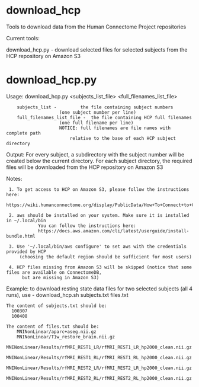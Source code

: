 # download_hcp
Tools to download data from the Human Connectome Project repositories

Current tools:

download_hcp.py - download selected files for selected subjects from the HCP repository on Amazon S3

download_hcp.py
===============

Usage: download_hcp.py <subjects_list_file> <full_filenames_list_file>

		subjects_list - 		the file containing subject numbers
						(one subject number per line)
		full_filenames_list_file - 	the file containing HCP full filenames
						(one full filename per line)
						NOTICE: full filenames are file names with complete path
							relative to the base of each HCP subject directory

  Output: For every subject, a subdirectory with the subject 
	   number will be created below the current directory.
	   For each subject directory, the required files will be
	   downloaded from the HCP repository on Amazon S3

  Notes:  
  
     1. To get access to HCP on Amazon S3, please follow the instructions here:
		https://wiki.humanconnectome.org/display/PublicData/How+To+Connect+to+Connectome+Data+via+AWS  
		
     2. aws should be installed on your system. Make sure it is installed in ~/.local/bin
                You can follow the instructions here:
                https://docs.aws.amazon.com/cli/latest/userguide/install-bundle.html
		
     3. Use '~/.local/bin/aws configure' to set aws with the credentials provided by HCP  
		 (choosing the default region should be sufficient for most users)
		 
     4. HCP files missing from Amazon S3 will be skipped (notice that some files are available on ConnectomeDB,
	      but are missing in Amazon S3)

   Example: to download resting state data files for two selected subjects (all 4 runs), use -
           	download_hcp.sh subjects.txt files.txt
	     
    The content of subjects.txt should be:
	  100307
	  100408

    The content of files.txt should be:
 		MNINonLinear/aparc+aseg.nii.gz
		MNINonLinear/T1w_restore_brain.nii.gz
		MNINonLinear/Results/rfMRI_REST1_LR/rfMRI_REST1_LR_hp2000_clean.nii.gz
		MNINonLinear/Results/rfMRI_REST1_RL/rfMRI_REST1_RL_hp2000_clean.nii.gz
		MNINonLinear/Results/rfMRI_REST2_LR/rfMRI_REST2_LR_hp2000_clean.nii.gz
		MNINonLinear/Results/rfMRI_REST2_RL/rfMRI_REST2_RL_hp2000_clean.nii.gz

